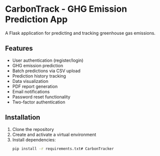 # CarbonTrack - GHG Emission Prediction App

A Flask application for predicting and tracking greenhouse gas emissions.

## Features

- User authentication (register/login)
- GHG emission prediction
- Batch predictions via CSV upload
- Prediction history tracking
- Data visualization
- PDF report generation
- Email notifications
- Password reset functionality
- Two-factor authentication

## Installation

1. Clone the repository
2. Create and activate a virtual environment
3. Install dependencies:
   ```bash
   pip install -r requirements.txt# CarbonTracker
